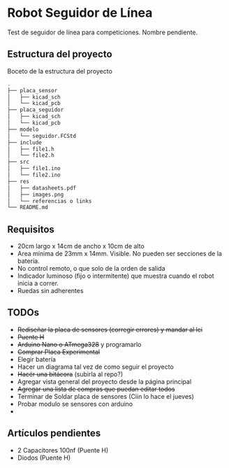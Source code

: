 # Robot Seguidor de Línea

Test de seguidor de línea para competiciones.
Nombre pendiente.

## Estructura del proyecto
Boceto de la estructura del proyecto

```bash
.
├── placa_sensor
│   ├── kicad_sch
│   └── kicad_pcb
├── placa_seguidor
│   ├── kicad_sch
│   └── kicad_pcb
├── modelo
│   └── seguidor.FCStd
├── include
│   ├── file1.h
│   └── file2.h
├── src
│   ├── file1.ino
│   └── file2.ino
├── res
│   ├── datasheets.pdf
│   ├── images.png
│   └── referencias o links
└── README.md
```

## Requisitos
 - 20cm largo x 14cm de ancho x 10cm de alto
 - Area mínima de 23mm x 14mm. Visible. No pueden ser secciones de la batería.
 - No control remoto, o que solo de la orden de salida
 - Indicador luminoso (fijo o intermitente) que muestra cuando el robot inicia a correr.
 - Ruedas sin adherentes

## TODOs
 - ~~Rediseñar la placa de sensores (corregir errores) y mandar al lci~~
 - ~~Puente H~~
 - ~~Arduino Nano o ATmega328~~ y programarlo
 - ~~Comprar Placa Experimental~~
 - Elegir batería
 - Hacer un diagrama tal vez de como seguir el proyecto
 - ~~Hacér una bitácora~~ (subirla al repo?)
 - Agregar vista general del proyecto desde la página principal
 - ~~Agregar una lista de compras que puedan editar todos~~
 - Terminar de Soldar placa de sensores (Ciin lo hace el jueves)
 - Probar modulo se sensores con arduino
 - 

## Artículos pendientes
 - 2 Capacitores 100nf (Puente H)
 - Diodos (Puente H) 
